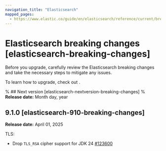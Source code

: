```yaml
---
navigation_title: "Elasticsearch"
mapped_pages:
  - https://www.elastic.co/guide/en/elasticsearch/reference/current/breaking-changes.html
---
```


# Elasticsearch breaking changes [elasticsearch-breaking-changes]
Before you upgrade, carefully review the Elasticsearch breaking changes and take the necessary steps to mitigate any issues.

To learn how to upgrade, check out <uprade docs>.

% ## Next version [elasticsearch-nextversion-breaking-changes]
% **Release date:** Month day, year

## 9.1.0 [elasticsearch-910-breaking-changes]
**Release date:** April 01, 2025

TLS:
* Drop `TLS_RSA` cipher support for JDK 24 [#123600](https://github.com/elastic/elasticsearch/pull/123600)


